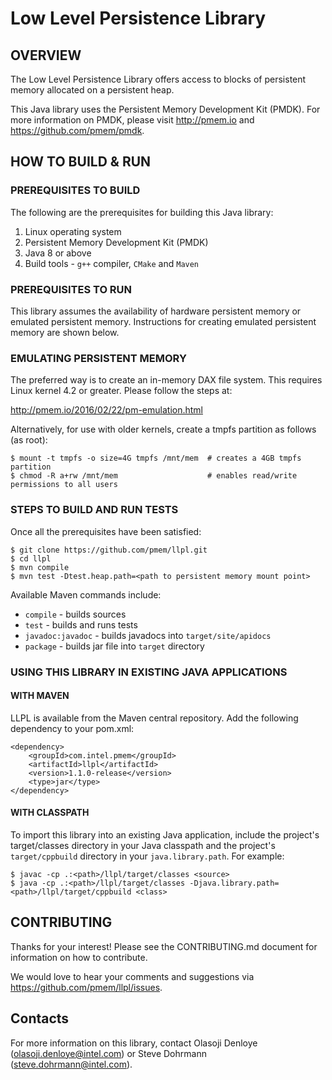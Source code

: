 
# Low Level Persistence Library #

## OVERVIEW ##
The Low Level Persistence Library offers access to blocks of persistent memory allocated on
a persistent heap.  

This Java library uses the Persistent Memory Development Kit (PMDK).
For more information on PMDK, please visit http://pmem.io and https://github.com/pmem/pmdk.

## HOW TO BUILD & RUN ##

### PREREQUISITES TO BUILD ###
The following are the prerequisites for building this Java library:

1. Linux operating system
2. Persistent Memory Development Kit (PMDK)
3. Java 8 or above
4. Build tools - `g++` compiler, `CMake` and `Maven`

### PREREQUISITES TO RUN ###
This library assumes the availability of hardware persistent memory or emulated persistent memory.  Instructions for creating emulated persistent memory are shown below.

### EMULATING PERSISTENT MEMORY ###
The preferred way is to create an in-memory DAX file system. This requires Linux kernel 4.2 or 
greater. Please follow the steps at:

   http://pmem.io/2016/02/22/pm-emulation.html

Alternatively, for use with older kernels, create a tmpfs partition as follows (as root):
   ```
   $ mount -t tmpfs -o size=4G tmpfs /mnt/mem  # creates a 4GB tmpfs partition
   $ chmod -R a+rw /mnt/mem                    # enables read/write permissions to all users
   ```
### STEPS TO BUILD AND RUN TESTS ###
Once all the prerequisites have been satisfied:
   ```
   $ git clone https://github.com/pmem/llpl.git
   $ cd llpl
   $ mvn compile
   $ mvn test -Dtest.heap.path=<path to persistent memory mount point>
   ```
Available Maven commands include:

   - `compile` - builds sources
   - `test` - builds and runs tests
   - `javadoc:javadoc` - builds javadocs into ```target/site/apidocs```
   - `package` - builds jar file into ```target``` directory

### USING THIS LIBRARY IN EXISTING JAVA APPLICATIONS ###
#### WITH MAVEN ####
LLPL is available from the Maven central repository. Add the following dependency to your pom.xml:
```
<dependency>
    <groupId>com.intel.pmem</groupId>
    <artifactId>llpl</artifactId>
    <version>1.1.0-release</version>
    <type>jar</type>
</dependency>
```
#### WITH CLASSPATH ####  
To import this library into an existing Java application, include the project's target/classes 
directory in your Java classpath and the project's ```target/cppbuild``` directory in your 
```java.library.path```.  For example: 
   ```
   $ javac -cp .:<path>/llpl/target/classes <source>
   $ java -cp .:<path>/llpl/target/classes -Djava.library.path=<path>/llpl/target/cppbuild <class>
   ```

## CONTRIBUTING ##
Thanks for your interest! Please see the CONTRIBUTING.md document for information on how to contribute.

We would love to hear your comments and suggestions via https://github.com/pmem/llpl/issues.

## Contacts ##
For more information on this library, contact Olasoji Denloye (olasoji.denloye@intel.com) or Steve Dohrmann
(steve.dohrmann@intel.com).
